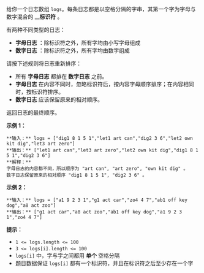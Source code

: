 给你一个日志数组 `logs`。每条日志都是以空格分隔的字串，其第一个字为字母与数字混合的 __**标识符** 。

有两种不同类型的日志：

  * **字母日志** ：除标识符之外，所有字均由小写字母组成
  * **数字日志** ：除标识符之外，所有字均由数字组成

请按下述规则将日志重新排序：

  * 所有 **字母日志** 都排在 **数字日志** 之前。
  * **字母日志** 在内容不同时，忽略标识符后，按内容字母顺序排序；在内容相同时，按标识符排序。
  * **数字日志** 应该保留原来的相对顺序。

返回日志的最终顺序。

**示例 1：**

    
    
    **输入：** logs = ["dig1 8 1 5 1","let1 art can","dig2 3 6","let2 own kit dig","let3 art zero"]
    **输出：** ["let1 art can","let3 art zero","let2 own kit dig","dig1 8 1 5 1","dig2 3 6"]
    **解释：**
    字母日志的内容都不同，所以顺序为 "art can", "art zero", "own kit dig" 。
    数字日志保留原来的相对顺序 "dig1 8 1 5 1", "dig2 3 6" 。
    

**示例 2：**

    
    
    **输入：** logs = ["a1 9 2 3 1","g1 act car","zo4 4 7","ab1 off key dog","a8 act zoo"]
    **输出：** ["g1 act car","a8 act zoo","ab1 off key dog","a1 9 2 3 1","zo4 4 7"]
    

**提示：**

  * `1 <= logs.length <= 100`
  * `3 <= logs[i].length <= 100`
  * `logs[i]` 中，字与字之间都用 **单个** 空格分隔
  * 题目数据保证 `logs[i]` 都有一个标识符，并且在标识符之后至少存在一个字

